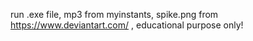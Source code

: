 run .exe file,
mp3 from myinstants,
spike.png from https://www.deviantart.com/ ,
educational purpose only!
